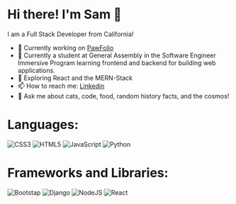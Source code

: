# Hi there! I'm Sam 👋
 I am a Full Stack Developer from California!

- 🔭 Currently working on [PawFolio](https://pawfolio-lovelace-7c9477f097c5.herokuapp.com/)
- 🫧 Currently a student at General Assembly in the Software Engineer Immersive Program learning frontend and backend for building web applications.
- 🌱 Exploring React and the MERN-Stack
- 📫 How to reach me: [Linkedin](https://www.linkedin.com/in/samantha-f-924b74224/)
- 💬 Ask me about cats, code, food, random history facts, and the cosmos!

# Languages:
![CSS3](https://img.shields.io/badge/css3-%231572B6.svg?style=for-the-badge&logo=css3&logoColor=white)
![HTML5](https://img.shields.io/badge/html5-%23E34F26.svg?style=for-the-badge&logo=html5&logoColor=white)
![JavaScript](https://img.shields.io/badge/JavaScript-323330?style=for-the-badge&logo=javascript&logoColor=F7DF1E)
![Python](https://img.shields.io/badge/python-3670A0?style=for-the-badge&logo=python&logoColor=ffdd54)

# Frameworks and Libraries:
![Bootstap](https://img.shields.io/badge/Bootstrap-563D7C?style=for-the-badge&logo=bootstrap&logoColor=white)
![Django](https://img.shields.io/badge/Django-092E20?style=for-the-badge&logo=django&logoColor=green)
![NodeJS](https://img.shields.io/badge/Node%20js-339933?style=for-the-badge&logo=nodedotjs&logoColor=white)
![React](https://img.shields.io/badge/React-20232A?style=for-the-badge&logo=react&logoColor=61DAFB)
